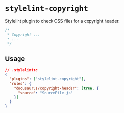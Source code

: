 # `stylelint-copyright`

Stylelint plugin to check CSS files for a copyright header.

```css
/*
 * Copyright ...
 * ...
 */
```

## Usage

```json
// .stylelintrc
{
  "plugins": ["stylelint-copyright"],
  "rules": {
    "docusaurus/copyright-header": [true, {
      "source": "SourceFile.js"
    }]
  }
}
```